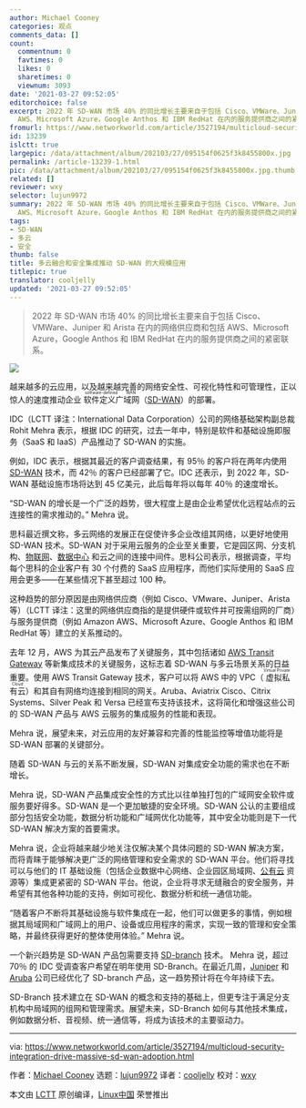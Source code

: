 ```yaml
---
author: Michael Cooney
categories: 观点
comments_data: []
count:
  commentnum: 0
  favtimes: 0
  likes: 0
  sharetimes: 0
  viewnum: 3093
date: '2021-03-27 09:52:05'
editorchoice: false
excerpt: 2022 年 SD-WAN 市场 40% 的同比增长主要来自于包括 Cisco、VMWare、Juniper 和 Arista 在内的网络供应商和包括
  AWS、Microsoft Azure，Google Anthos 和 IBM RedHat 在内的服务提供商之间的紧密联系。
fromurl: https://www.networkworld.com/article/3527194/multicloud-security-integration-drive-massive-sd-wan-adoption.html
id: 13239
islctt: true
largepic: /data/attachment/album/202103/27/095154f0625f3k8455800x.jpg
permalink: /article-13239-1.html
pic: /data/attachment/album/202103/27/095154f0625f3k8455800x.jpg.thumb.jpg
related: []
reviewer: wxy
selector: lujun9972
summary: 2022 年 SD-WAN 市场 40% 的同比增长主要来自于包括 Cisco、VMWare、Juniper 和 Arista 在内的网络供应商和包括
  AWS、Microsoft Azure，Google Anthos 和 IBM RedHat 在内的服务提供商之间的紧密联系。
tags:
- SD-WAN
- 多云
- 安全
thumb: false
title: 多云融合和安全集成推动 SD-WAN 的大规模应用
titlepic: true
translator: cooljelly
updated: '2021-03-27 09:52:05'
---
```



> 
> 2022 年 SD-WAN 市场 40% 的同比增长主要来自于包括 Cisco、VMWare、Juniper 和 Arista 在内的网络供应商和包括 AWS、Microsoft Azure，Google Anthos 和 IBM RedHat 在内的服务提供商之间的紧密联系。
> 
> 
> 


![](/data/attachment/album/202103/27/095154f0625f3k8455800x.jpg)


越来越多的云应用，以及越来越完善的网络安全性、可视化特性和可管理性，正以惊人的速度推动企业<ruby> 软件定义广域网 <rt>  software-defined WAN </rt></ruby>（[SD-WAN](https://www.networkworld.com/article/3031279/sd-wan-what-it-is-and-why-you-ll-use-it-one-day.html)）的部署。


IDC（LCTT 译注：International Data Corporation）公司的网络基础架构副总裁 Rohit Mehra 表示，根据 IDC 的研究，过去一年中，特别是软件和基础设施即服务（SaaS 和 IaaS）产品推动了 SD-WAN 的实施。


例如，IDC 表示，根据其最近的客户调查结果，有 95％ 的客户将在两年内使用 [SD-WAN](https://www.networkworld.com/article/3489938/what-s-hot-at-the-edge-for-2020-everything.html) 技术，而 42％ 的客户已经部署了它。IDC 还表示，到 2022 年，SD-WAN 基础设施市场将达到 45 亿美元，此后每年将以每年 40％ 的速度增长。


“SD-WAN 的增长是一个广泛的趋势，很大程度上是由企业希望优化远程站点的云连接性的需求推动的。” Mehra 说。


思科最近撰文称，多云网络的发展正在促使许多企业改组其网络，以更好地使用 SD-WAN 技术。SD-WAN 对于采用云服务的企业至关重要，它是园区网、分支机构、[物联网](https://www.networkworld.com/article/3207535/what-is-iot-the-internet-of-things-explained.html)、[数据中心](https://www.networkworld.com/article/3223692/what-is-a-data-centerhow-its-changed-and-what-you-need-to-know.html) 和云之间的连接中间件。思科公司表示，根据调查，平均每个思科的企业客户有 30 个付费的 SaaS 应用程序，而他们实际使用的 SaaS 应用会更多——在某些情况下甚至超过 100 种。


这种趋势的部分原因是由网络供应商（例如 Cisco、VMware、Juniper、Arista 等）（LCTT 译注：这里的网络供应商指的是提供硬件或软件并可按需组网的厂商）与服务提供商（例如 Amazon AWS、Microsoft Azure、Google Anthos 和 IBM RedHat 等）建立的关系推动的。


去年 12 月，AWS 为其云产品发布了关键服务，其中包括诸如 [AWS Transit Gateway](https://aws.amazon.com/transit-gateway/) 等新集成技术的关键服务，这标志着 SD-WAN 与多云场景关系的日益重要。使用 AWS Transit Gateway 技术，客户可以将 AWS 中的 VPC（<ruby> 虚拟私有云 <rt>  Virtual Private Cloud </rt></ruby>）和其自有网络均连接到相同的网关。Aruba、Aviatrix Cisco、Citrix Systems、Silver Peak 和 Versa 已经宣布支持该技术，这将简化和增强这些公司的 SD-WAN 产品与 AWS 云服务的集成服务的性能和表现。


Mehra 说，展望未来，对云应用的友好兼容和完善的性能监控等增值功能将是 SD-WAN 部署的关键部分。


随着 SD-WAN 与云的关系不断发展，SD-WAN 对集成安全功能的需求也在不断增长。


Mehra 说，SD-WAN 产品集成安全性的方式比以往单独打包的广域网安全软件或服务要好得多。SD-WAN 是一个更加敏捷的安全环境。SD-WAN 公认的主要组成部分包括安全功能，数据分析功能和广域网优化功能等，其中安全功能则是下一代 SD-WAN 解决方案的首要需求。


Mehra 说，企业将越来越少地关注仅解决某个具体问题的 SD-WAN 解决方案，而将青睐于能够解决更广泛的网络管理和安全需求的 SD-WAN 平台。他们将寻找可以与他们的 IT 基础设施（包括企业数据中心网络、企业园区局域网、[公有云](https://www.networkworld.com/article/2159885/cloud-computing-gartner-5-things-a-private-cloud-is-not.html) 资源等）集成更紧密的 SD-WAN 平台。他说，企业将寻求无缝融合的安全服务，并希望有其他各种功能的支持，例如可视化、数据分析和统一通信功能。


“随着客户不断将其基础设施与软件集成在一起，他们可以做更多的事情，例如根据其局域网和广域网上的用户、设备或应用程序的需求，实现一致的管理和安全策略，并最终获得更好的整体使用体验。” Mehra 说。


一个新兴趋势是 SD-WAN 产品包需要支持 [SD-branch](https://www.networkworld.com/article/3250664/sd-branch-what-it-is-and-why-youll-need-it.html) 技术。 Mehra 说，超过 70％ 的 IDC 受调查客户希望在明年使用 SD-Branch。在最近几周，[Juniper](https://www.networkworld.com/article/3487801/juniper-broadens-sd-branch-management-switch-options.html) 和 [Aruba](https://www.networkworld.com/article/3513357/aruba-reinforces-sd-branch-with-security-management-upgrades.html) 公司已经优化了 SD-branch 产品，这一趋势预计将在今年持续下去。


SD-Branch 技术建立在 SD-WAN 的概念和支持的基础上，但更专注于满足分支机构中局域网的组网和管理需求。展望未来，SD-Branch 如何与其他技术集成，例如数据分析、音视频、统一通信等，将成为该技术的主要驱动力。




---


via: <https://www.networkworld.com/article/3527194/multicloud-security-integration-drive-massive-sd-wan-adoption.html>


作者：[Michael Cooney](https://www.networkworld.com/author/Michael-Cooney/) 选题：[lujun9972](https://github.com/lujun9972) 译者：[cooljelly](https://github.com/cooljelly) 校对：[wxy](https://github.com/wxy)


本文由 [LCTT](https://github.com/LCTT/TranslateProject) 原创编译，[Linux中国](https://linux.cn/) 荣誉推出